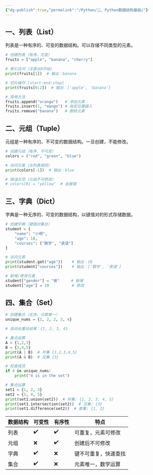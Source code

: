 ```yaml
---
{"dg-publish":true,"permalink":"/Python/二、Python数据结构基础/"}
---
```


## 一、列表（List）
列表是一种有序的、可变的数据结构。可以存储不同类型的元素。

```python
# 创建列表（有序、可变）
fruits = ["apple", "banana", "cherry"]

# 索引访问（注意从0开始）
print(fruits[1])  # 输出：banana

# 切片操作 [start:end:step]
print(fruits[0:2])  # 输出：['apple', 'banana']

# 常用方法
fruits.append("orange")   # 添加元素
fruits.insert(1, "mango") # 指定位置插入
fruits.remove("banana")   # 删除元素
```

## 二、元组（Tuple）
元组是一种有序的、不可变的数据结构。一旦创建，不能修改。

```python
# 创建元组（有序、不可变）
colors = ("red", "green", "blue")

# 访问元素（与列表相同）
print(colors[-1])  # 输出：blue 

# 错误示范（元组不可修改）
# colors[0] = "yellow"  # 会报错
```

## 三、字典（Dict）
字典是一种无序的、可变的数据结构，以键值对的形式存储数据。

```python
# 创建字典（键值对集合）
student = {
    "name": "小明",
    "age": 18,
    "courses": ["数学", "英语"]
}

# 访问元素
print(student.get("age"))    # 输出：18
print(student["courses"])    # 输出：['数学', '英语']

# 新增/修改元素
student["gender"] = "男"     # 新增
student["age"] = 19          # 修改
```

## 四、集合（Set）
```python
# 创建集合（无序、元素唯一）
unique_nums = {1, 2, 2, 3, 4}

# 自动去重后结果：{1, 2, 3, 4}

# 集合运算
A = {1,2,3}
B = {3,4,5}
print(A | B)  # 并集 {1,2,3,4,5}
print(A & B)  # 交集 {3}

# 检查成员
if 4 in unique_nums:
    print("4 is in the set")

# 集合运算
set1 = {1, 2, 3}
set2 = {3, 4, 5}
print(set1.union(set2))  # 并集: {1, 2, 3, 4, 5}
print(set1.intersection(set2))  # 交集: {3}
print(set1.difference(set2))  # 差集: {1, 2}
```

| 数据结构  | 可变性 | 有序性 | 特点               |
|----------|--------|--------|--------------------|
| 列表     | ✔️     | ✔️     | 可重复，元素可修改  |
| 元组     | ❌     | ✔️     | 创建后不可修改      |
| 字典     | ✔️     | ❌     | 键不可重复，快速查找 |
| 集合     | ✔️     | ❌     | 元素唯一，数学运算  |
